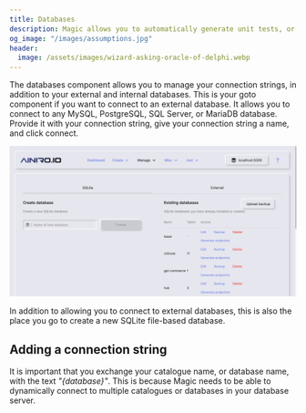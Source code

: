 ```yaml
---
title: Databases
description: Magic allows you to automatically generate unit tests, or integration tests. The assumptions component allows you to automatically run all such tests to sanity check your system's health.
og_image: "/images/assumptions.jpg"
header:
  image: /assets/images/wizard-asking-oracle-of-delphi.webp
---
```


The databases component allows you to manage your connection strings, in addition to your external and internal databases. This is your goto component if you want to connect to an external database. It allows you to connect to any MySQL, PostgreSQL, SQL Server, or MariaDB database. Provide it with your connection string, give your connection string a name, and click connect.

![Screenshot of the databases component](/images/databases.jpg)

In addition to allowing you to connect to external databases, this is also the place you go to create a new SQLite file-based database.

## Adding a connection string

It is important that you exchange your catalogue name, or database name, with the text _"{database}"_. This is because Magic needs to be able to dynamically connect to multiple catalogues or databases in your database server.
